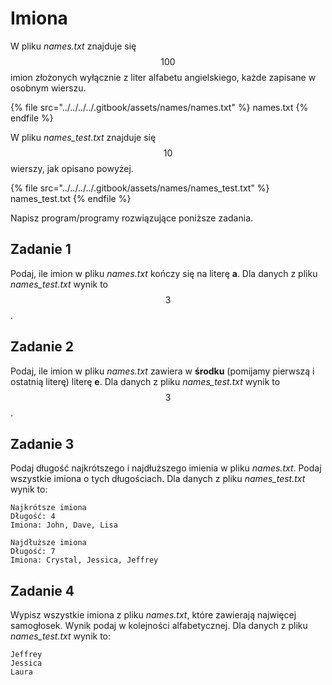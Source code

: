 # Imiona

W pliku *names.txt* znajduje się $$100$$ imion złożonych wyłącznie z liter alfabetu angielskiego, każde zapisane w osobnym wierszu.

{% file src="../../../../.gitbook/assets/names/names.txt" %}
names.txt
{% endfile %}

W pliku *names_test.txt* znajduje się $$10$$ wierszy, jak opisano powyżej.

{% file src="../../../../.gitbook/assets/names/names_test.txt" %}
names_test.txt
{% endfile %}

Napisz program/programy rozwiązujące poniższe zadania.

## Zadanie 1

Podaj, ile imion w pliku *names.txt* kończy się na literę **a**. Dla danych z pliku *names_test.txt* wynik to $$3$$.

## Zadanie 2

Podaj, ile imion w pliku *names.txt* zawiera w **środku** (pomijamy pierwszą i ostatnią literę) literę **e**. Dla danych z pliku *names_test.txt* wynik to $$3$$.

## Zadanie 3

Podaj długość najkrótszego i najdłuższego imienia w pliku *names.txt*. Podaj wszystkie imiona o tych długościach. Dla danych z pliku *names_test.txt* wynik to:

```
Najkrótsze imiona
Długość: 4
Imiona: John, Dave, Lisa

Najdłuższe imiona
Długość: 7
Imiona: Crystal, Jessica, Jeffrey
```
 
## Zadanie 4

Wypisz wszystkie imiona z pliku *names.txt*, które zawierają najwięcej samogłosek. Wynik podaj w kolejności alfabetycznej. Dla danych z pliku *names_test.txt* wynik to:

```
Jeffrey
Jessica
Laura
```

